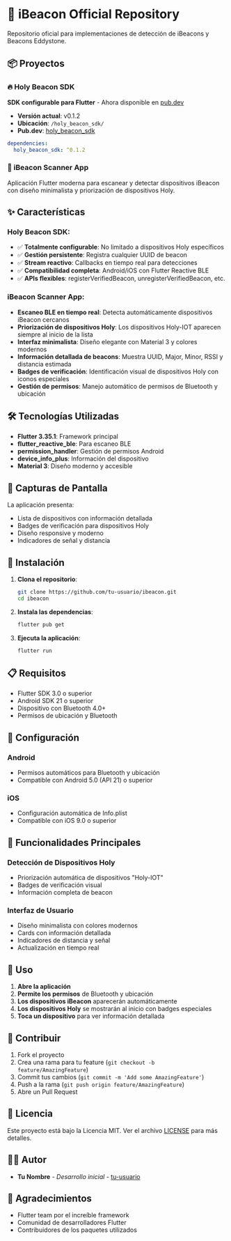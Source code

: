 # 📡 iBeacon Official Repository

Repositorio oficial para implementaciones de detección de iBeacons y Beacons Eddystone.

## 📦 Proyectos

### 🔥 Holy Beacon SDK
**SDK configurable para Flutter** - Ahora disponible en [pub.dev](https://pub.dev/packages/holy_beacon_sdk)

- **Versión actual**: v0.1.2
- **Ubicación**: `/holy_beacon_sdk/`
- **Pub.dev**: [holy_beacon_sdk](https://pub.dev/packages/holy_beacon_sdk)

```yaml
dependencies:
  holy_beacon_sdk: ^0.1.2
```

### 📱 iBeacon Scanner App
Aplicación Flutter moderna para escanear y detectar dispositivos iBeacon con diseño minimalista y priorización de dispositivos Holy.

## ✨ Características

### Holy Beacon SDK:
- ✅ **Totalmente configurable**: No limitado a dispositivos Holy específicos
- ✅ **Gestión persistente**: Registra cualquier UUID de beacon
- ✅ **Stream reactivo**: Callbacks en tiempo real para detecciones
- ✅ **Compatibilidad completa**: Android/iOS con Flutter Reactive BLE
- ✅ **APIs flexibles**: registerVerifiedBeacon, unregisterVerifiedBeacon, etc.

### iBeacon Scanner App:
- **Escaneo BLE en tiempo real**: Detecta automáticamente dispositivos iBeacon cercanos
- **Priorización de dispositivos Holy**: Los dispositivos Holy-IOT aparecen siempre al inicio de la lista
- **Interfaz minimalista**: Diseño elegante con Material 3 y colores modernos
- **Información detallada de beacons**: Muestra UUID, Major, Minor, RSSI y distancia estimada
- **Badges de verificación**: Identificación visual de dispositivos Holy con iconos especiales
- **Gestión de permisos**: Manejo automático de permisos de Bluetooth y ubicación

## 🛠️ Tecnologías Utilizadas

- **Flutter 3.35.1**: Framework principal
- **flutter_reactive_ble**: Para escaneo BLE
- **permission_handler**: Gestión de permisos Android
- **device_info_plus**: Información del dispositivo
- **Material 3**: Diseño moderno y accesible

## 📱 Capturas de Pantalla

La aplicación presenta:
- Lista de dispositivos con información detallada
- Badges de verificación para dispositivos Holy
- Diseño responsive y moderno
- Indicadores de señal y distancia

## 🚀 Instalación

1. **Clona el repositorio**:
   ```bash
   git clone https://github.com/tu-usuario/ibeacon.git
   cd ibeacon
   ```

2. **Instala las dependencias**:
   ```bash
   flutter pub get
   ```

3. **Ejecuta la aplicación**:
   ```bash
   flutter run
   ```

## 📋 Requisitos

- Flutter SDK 3.0 o superior
- Android SDK 21 o superior
- Dispositivo con Bluetooth 4.0+
- Permisos de ubicación y Bluetooth

## 🔧 Configuración

### Android
- Permisos automáticos para Bluetooth y ubicación
- Compatible con Android 5.0 (API 21) o superior

### iOS
- Configuración automática de Info.plist
- Compatible con iOS 9.0 o superior

## 🎯 Funcionalidades Principales

### Detección de Dispositivos Holy
- Priorización automática de dispositivos "Holy-IOT"
- Badges de verificación visual
- Información completa de beacon

### Interfaz de Usuario
- Diseño minimalista con colores modernos
- Cards con información detallada
- Indicadores de distancia y señal
- Actualización en tiempo real

## 📖 Uso

1. **Abre la aplicación**
2. **Permite los permisos** de Bluetooth y ubicación
3. **Los dispositivos iBeacon** aparecerán automáticamente
4. **Los dispositivos Holy** se mostrarán al inicio con badges especiales
5. **Toca un dispositivo** para ver información detallada

## 🤝 Contribuir

1. Fork el proyecto
2. Crea una rama para tu feature (`git checkout -b feature/AmazingFeature`)
3. Commit tus cambios (`git commit -m 'Add some AmazingFeature'`)
4. Push a la rama (`git push origin feature/AmazingFeature`)
5. Abre un Pull Request

## 📄 Licencia

Este proyecto está bajo la Licencia MIT. Ver el archivo [LICENSE](LICENSE) para más detalles.

## 👨‍💻 Autor

- **Tu Nombre** - *Desarrollo inicial* - [tu-usuario](https://github.com/tu-usuario)

## 🙏 Agradecimientos

- Flutter team por el increíble framework
- Comunidad de desarrolladores Flutter
- Contribuidores de los paquetes utilizados
